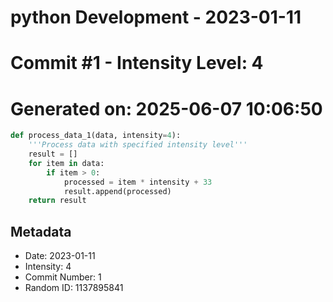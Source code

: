 ﻿# python Development - 2023-01-11
# Commit #1 - Intensity Level: 4
# Generated on: 2025-06-07 10:06:50
```python
def process_data_1(data, intensity=4):
    '''Process data with specified intensity level'''
    result = []
    for item in data:
        if item > 0:
            processed = item * intensity + 33
            result.append(processed)
    return result
```
## Metadata
- Date: 2023-01-11
- Intensity: 4
- Commit Number: 1
- Random ID: 1137895841
